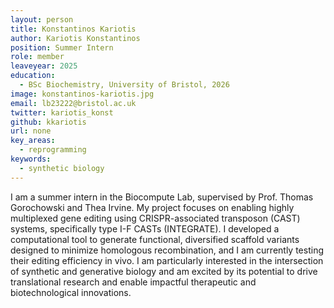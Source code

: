 ```yaml
---
layout: person
title: Konstantinos Kariotis
author: Kariotis Konstantinos
position: Summer Intern
role: member
leaveyear: 2025
education:
  - BSc Biochemistry, University of Bristol, 2026
image: konstantinos-kariotis.jpg
email: lb23222@bristol.ac.uk
twitter: kariotis_konst
github: kkariotis
url: none
key_areas:
  - reprogramming
keywords:
  - synthetic biology
---
```

I am a summer intern in the Biocompute Lab, supervised by Prof. Thomas Gorochowski and Thea Irvine. My project focuses on enabling highly multiplexed gene editing using CRISPR-associated transposon (CAST) systems, specifically type I-F CASTs (INTEGRATE). I developed a computational tool to generate functional, diversified scaffold variants designed to minimize homologous recombination, and I am currently testing their editing efficiency in vivo. I am particularly interested in the intersection of synthetic and generative biology and am excited by its potential to drive translational research and enable impactful therapeutic and biotechnological innovations.

